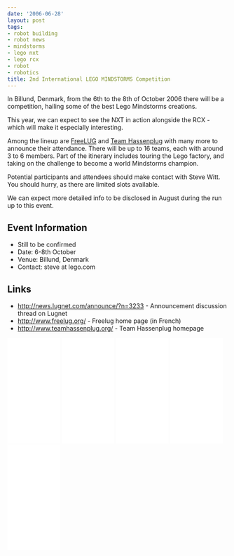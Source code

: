 ```yaml
---
date: '2006-06-28'
layout: post
tags:
- robot building
- robot news
- mindstorms
- lego nxt
- lego rcx
- robot
- robotics
title: 2nd International LEGO MINDSTORMS Competition
---
```

In Billund, Denmark, from the 6th to the 8th of October 2006 there will be a competition, hailing some of the best Lego Mindstorms creations.

This year, we can expect to see the NXT in action alongside the RCX - which will make it especially interesting.

Among the lineup are <a href="http://www.freelug.org/">FreeLUG</a> and <a href="http://www.teamhassenplug.org/">Team Hassenplug</a> with many more to announce their attendance. There will be up to 16 teams, each with around 3 to 6 members. Part of the itinerary includes touring the Lego factory, and taking on the challenge to become a world Mindstorms champion.

Potential participants and attendees should make contact with Steve Witt. You should hurry, as there are limited slots available.

We can expect more detailed info to be disclosed in August during the run up to this event.

## Event Information

* Still to be confirmed
* Date: 6-8th October
* Venue: Billund, Denmark
* Contact: steve at lego.com

## Links

* <http://news.lugnet.com/announce/?n=3233> - Announcement discussion thread on Lugnet
* <http://www.freelug.org/> - Freelug home page (in French)
* <http://www.teamhassenplug.org/> - Team Hassenplug homepage

<iframe style="width:120px;height:240px;" marginwidth="0" marginheight="0" scrolling="no" frameborder="0" src="//ws-eu.amazon-adsystem.com/widgets/q?ServiceVersion=20070822&OneJS=1&Operation=GetAdHtml&MarketPlace=GB&source=ss&ref=as_ss_li_til&ad_type=product_link&tracking_id=orionrobots-21&marketplace=amazon&region=GB&placement=B00BMKLVJ6&asins=B00BMKLVJ6&linkId=790d5f97e58d0e79ecb2fbe1b24a3108&show_border=true&link_opens_in_new_window=true"></iframe>

<iframe style="width:120px;height:240px;" marginwidth="0" marginheight="0" scrolling="no" frameborder="0" src="//ws-eu.amazon-adsystem.com/widgets/q?ServiceVersion=20070822&OneJS=1&Operation=GetAdHtml&MarketPlace=GB&source=ss&ref=as_ss_li_til&ad_type=product_link&tracking_id=orionrobots-21&marketplace=amazon&region=GB&placement=B06X6GN2VQ&asins=B06X6GN2VQ&linkId=30c9cae2e37f39c501ee1fde586c6579&show_border=true&link_opens_in_new_window=true"></iframe>

<iframe style="width:120px;height:240px;" marginwidth="0" marginheight="0" scrolling="no" frameborder="0" src="//ws-eu.amazon-adsystem.com/widgets/q?ServiceVersion=20070822&OneJS=1&Operation=GetAdHtml&MarketPlace=GB&source=ss&ref=as_ss_li_til&ad_type=product_link&tracking_id=orionrobots-21&marketplace=amazon&region=GB&placement=B01D8KOZF4&asins=B01D8KOZF4&linkId=5e31910339bc64587ceb3fdaddcf90bd&show_border=true&link_opens_in_new_window=true"></iframe>

<iframe style="width:120px;height:240px;" marginwidth="0" marginheight="0" scrolling="no" frameborder="0" src="//ws-eu.amazon-adsystem.com/widgets/q?ServiceVersion=20070822&OneJS=1&Operation=GetAdHtml&MarketPlace=GB&source=ss&ref=as_ss_li_til&ad_type=product_link&tracking_id=orionrobots-21&marketplace=amazon&region=GB&placement=B01G8WUGWU&asins=B01G8WUGWU&linkId=b0177f40a45270bc688ad07eb216b729&show_border=true&link_opens_in_new_window=true"></iframe>

<iframe style="width:120px;height:240px;" marginwidth="0" marginheight="0" scrolling="no" frameborder="0" src="//ws-eu.amazon-adsystem.com/widgets/q?ServiceVersion=20070822&OneJS=1&Operation=GetAdHtml&MarketPlace=GB&source=ss&ref=as_ss_li_til&ad_type=product_link&tracking_id=orionrobots-21&marketplace=amazon&region=GB&placement=B075FJ767N&asins=B075FJ767N&linkId=d90845f0e292e3bd66ee9a8955f85ce5&show_border=true&link_opens_in_new_window=true"></iframe>
